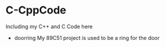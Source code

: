 # C-CppCode
Including my C++ and C Code here

- doorring My 89C51 project is used to be a ring for the door

